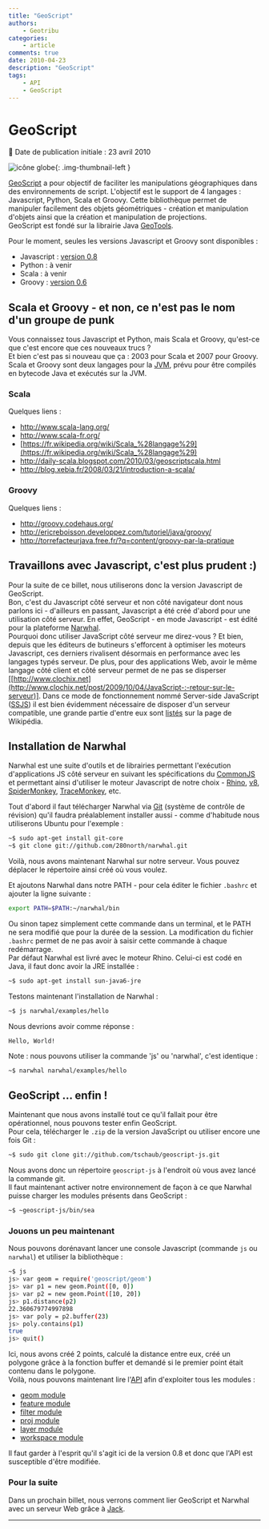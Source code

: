 ```yaml
---
title: "GeoScript"
authors:
    - Geotribu
categories:
    - article
comments: true
date: 2010-04-23
description: "GeoScript"
tags:
    - API
    - GeoScript
---
```


# GeoScript

:calendar: Date de publication initiale : 23 avril 2010

![icône globe](https://cdn.geotribu.fr/img/internal/icons-rdp-news/world.png "icône globe"){: .img-thumbnail-left }

[GeoScript](http://geoscript.org/) a pour objectif de faciliter les manipulations géographiques dans des environnements de script. L'objectif est le support de 4 langages : Javascript, Python, Scala et Groovy. Cette bibliothèque permet de manipuler facilement des objets géométriques - création et manipulation d'objets ainsi que la création et manipulation de projections.  
GeoScript est fondé sur la librairie Java [GeoTools](http://geotools.org/).  

Pour le moment, seules les versions Javascript et Groovy sont disponibles :

- Javascript : [version 0.8](http://geoscript.org/js/download.html)
- Python : à venir
- Scala : à venir
- Groovy : [version 0.6](http://geoscript.org/groovy/download.html)

## Scala et Groovy - et non, ce n'est pas le nom d'un groupe de punk

Vous connaissez tous Javascript et Python, mais Scala et Groovy, qu'est-ce que c'est encore que ces nouveaux trucs ?  
Et bien c'est pas si nouveau que ça : 2003 pour Scala et 2007 pour Groovy.  
Scala et Groovy sont deux langages pour la [JVM](https://fr.wikipedia.org/wiki/Machine_virtuelle_Java), prévu pour être compilés en bytecode Java et exécutés sur la JVM.

### Scala

Quelques liens :

- <http://www.scala-lang.org/>
- <http://www.scala-fr.org/>
- [https://fr.wikipedia.org/wiki/Scala_%28langage%29](https://fr.wikipedia.org/wiki/Scala_%28langage%29)
- <http://daily-scala.blogspot.com/2010/03/geoscriptscala.html>
- <http://blog.xebia.fr/2008/03/21/introduction-a-scala/>

### Groovy

Quelques liens :

- <http://groovy.codehaus.org/>
- <http://ericreboisson.developpez.com/tutoriel/java/groovy/>
- <http://torrefacteurjava.free.fr/?q=content/groovy-par-la-pratique>

## Travaillons avec Javascript, c'est plus prudent :)

Pour la suite de ce billet, nous utiliserons donc la version Javascript de GeoScript.  
Bon, c'est du Javascript côté serveur et non côté navigateur dont nous parlons ici - d'ailleurs en passant, Javascript a été créé d'abord pour une utilisation côté serveur. En effet, GeoScript - en mode Javascript - est édité pour la plateforme [Narwhal](http://narwhaljs.org/).  
Pourquoi donc utiliser JavaScript côté serveur me direz-vous ? Et bien, depuis que les éditeurs de butineurs s'efforcent à optimiser les moteurs Javascript, ces derniers rivalisent désormais en performance avec les langages typés serveur. De plus, pour des applications Web, avoir le même langage côté client et côté serveur permet de ne pas se disperser [[http://www.clochix.net](http://www.clochix.net/post/2009/10/04/JavaScript-:-retour-sur-le-serveur)]. Dans ce mode de fonctionnement nommé Server-side JavaScript ([SSJS](https://en.wikipedia.org/wiki/Server-side_JavaScript)) il est bien évidemment nécessaire de disposer d'un serveur compatible, une grande partie d'entre eux sont [listés](https://en.wikipedia.org/wiki/Server-side_JavaScript#Server-side_JavaScript_use) sur la page de Wikipédia.

## Installation de Narwhal

Narwhal est une suite d'outils et de librairies permettant l'exécution d'applications JS côté serveur en suivant les spécifications du [CommonJS](http://commonjs.org/) et permettant ainsi d'utiliser le moteur Javascript de notre choix - [Rhino](http://www.mozilla.org/rhino/), [v8](http://code.google.com/p/v8/), [SpiderMonkey](http://www.mozilla.org/js/spidermonkey/), [TraceMonkey](https://wiki.mozilla.org/JavaScript:TraceMonkey), etc.  

Tout d'abord il faut télécharger Narwhal via [Git](http://git-scm.com/) (système de contrôle de révision) qu'il faudra préalablement installer aussi - comme d'habitude nous utiliserons Ubuntu pour l'exemple :  

```bash
~$ sudo apt-get install git-core  
~$ git clone git://github.com/280north/narwhal.git
```

Voilà, nous avons maintenant Narwhal sur notre serveur. Vous pouvez déplacer le répertoire ainsi créé où vous voulez.  

Et ajoutons Narwhal dans notre PATH - pour cela éditer le fichier `.bashrc` et ajouter la ligne suivante :  

```bash
export PATH=$PATH:~/narwhal/bin  
```

Ou sinon tapez simplement cette commande dans un terminal, et le PATH ne sera modifié que pour la durée de la session. La modification du fichier `.bashrc` permet de ne pas avoir à saisir cette commande à chaque redémarrage.  
Par défaut Narwhal est livré avec le moteur Rhino. Celui-ci est codé en Java, il faut donc avoir la JRE installée :  

```bash
~$ sudo apt-get install sun-java6-jre  
```

Testons maintenant l'installation de Narwhal :  

```bash
~$ js narwhal/examples/hello  
```

Nous devrions avoir comme réponse :  

`Hello, World!`

Note : nous pouvons utiliser la commande 'js' ou 'narwhal', c'est identique :  

```bash
~$ narwhal narwhal/examples/hello  
```

## GeoScript ... enfin !

Maintenant que nous avons installé tout ce qu'il fallait pour être opérationnel, nous pouvons tester enfin GeoScript.  
Pour cela, télécharger le `.zip` de la version JavaScript ou utiliser encore une fois Git :  

```bash
~$ sudo git clone git://github.com/tschaub/geoscript-js.git  
```

Nous avons donc un répertoire `geoscript-js` à l'endroit où vous avez lancé la commande git.  
Il faut maintenant activer notre environnement de façon à ce que Narwhal puisse charger les modules présents dans GeoScript :  

```bash
~$ ~geoscript-js/bin/sea
```

### Jouons un peu maintenant

Nous pouvons dorénavant lancer une console Javascript (commande `js` ou `narwhal`) et utiliser la bibliothèque :  

```bash
~$ js  
js> var geom = require('geoscript/geom')  
js> var p1 = new geom.Point([0, 0])  
js> var p2 = new geom.Point([10, 20])  
js> p1.distance(p2)  
22.360679774997898  
js> var poly = p2.buffer(23)  
js> poly.contains(p1)  
true  
js> quit()  
```

Ici, nous avons créé 2 points, calculé la distance entre eux, créé un polygone grâce à la fonction buffer et demandé si le premier point était contenu dans le polygone.  
Voilà, nous pouvons maintenant lire l'[API](http://geoscript.org/js/api/index.html) afin d'exploiter tous les modules :

- [geom module](http://geoscript.org/js/api/geom.html)
- [feature module](http://geoscript.org/js/api/feature.html)
- [filter module](http://geoscript.org/js/api/filter.html)
- [proj module](http://geoscript.org/js/api/proj.html)
- [layer module](http://geoscript.org/js/api/layer.html)
- [workspace module](http://geoscript.org/js/api/workspace.html)

Il faut garder à l'esprit qu'il s'agit ici de la version 0.8 et donc que l'API est susceptible d'être modifiée.

### Pour la suite

Dans un prochain billet, nous verrons comment lier GeoScript et Narwhal avec un serveur Web grâce à [Jack](http://jackjs.org/).

----

<!-- geotribu:authors-block -->
